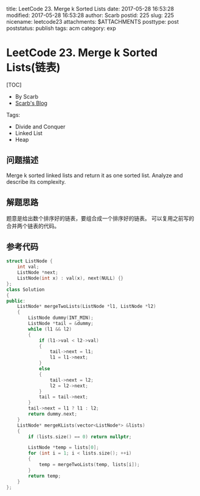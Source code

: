 title: LeetCode 23. Merge k Sorted Lists
date: 2017-05-28 16:53:28
modified: 2017-05-28 16:53:28
author: Scarb
postid: 225
slug: 225
nicename: leetcode23
attachments: $ATTACHMENTS
posttype: post
poststatus: publish
tags: acm
category: exp

# LeetCode 23. Merge k Sorted Lists(链表)
[TOC]

- By Scarb
- [Scarb's Blog](http://47.106.131.90/blog)


Tags:

- Divide and Conquer
- Linked List
- Heap

## 问题描述

Merge k sorted linked lists and return it as one sorted list. Analyze and describe its complexity.

## 解题思路
题意是给出数个排序好的链表，要组合成一个排序好的链表。
可以复用之前写的合并两个链表的代码。

## 参考代码
```C++
struct ListNode {
	int val;
	ListNode *next;
	ListNode(int x) : val(x), next(NULL) {}
};
class Solution
{
public:
	ListNode* mergeTwoLists(ListNode *l1, ListNode *l2)
	{
		ListNode dummy(INT_MIN);
		ListNode *tail = &dummy;
		while (l1 && l2)
		{
			if (l1->val < l2->val)
			{
				tail->next = l1;
				l1 = l1->next;
			}
			else
			{
				tail->next = l2;
				l2 = l2->next;
			}
			tail = tail->next;
		}
		tail->next = l1 ? l1 : l2;
		return dummy.next;
	}
	ListNode* mergeKLists(vector<ListNode*> &lists)
	{
		if (lists.size() == 0) return nullptr;

		ListNode *temp = lists[0];
		for (int i = 1; i < lists.size(); ++i)
		{
			temp = mergeTwoLists(temp, lists[i]);
		}
		return temp;
	}
};
```